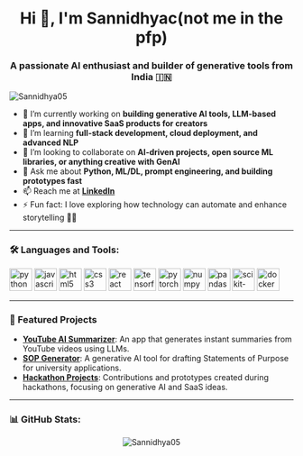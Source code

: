 <h1 align="center">Hi 👋, I'm Sannidhyac(not me in the pfp)</h1>
<h3 align="center">A passionate AI enthusiast and builder of generative tools from India 🇮🇳</h3>

<p align="left">
  <img src="https://komarev.com/ghpvc/?username=Sannidhya05&label=Profile%20views&color=0e75b6&style=flat" alt="Sannidhya05" />
</p>

- 🔭 I’m currently working on **building generative AI tools, LLM-based apps, and innovative SaaS products for creators**
- 🌱 I’m learning **full-stack development, cloud deployment, and advanced NLP**
- 👯 I’m looking to collaborate on **AI-driven projects, open source ML libraries, or anything creative with GenAI**
- 💬 Ask me about **Python, ML/DL, prompt engineering, and building prototypes fast**
- 📫 Reach me at **[LinkedIn](https://www.linkedin.com/in/sannidhyajaiswal)**
- ⚡ Fun fact: I love exploring how technology can automate and enhance storytelling 🎥✨

---

### 🛠️ Languages and Tools:
<p align="left">
  <!-- Programming Languages -->
  <img src="https://cdn.jsdelivr.net/gh/devicons/devicon/icons/python/python-original.svg" alt="python" width="40" height="40"/>
  <img src="https://cdn.jsdelivr.net/gh/devicons/devicon/icons/javascript/javascript-original.svg" alt="javascript" width="40" height="40"/>
  
  <!-- Web Development -->
  <img src="https://cdn.jsdelivr.net/gh/devicons/devicon/icons/html5/html5-original.svg" alt="html5" width="40" height="40"/>
  <img src="https://cdn.jsdelivr.net/gh/devicons/devicon/icons/css3/css3-original.svg" alt="css3" width="40" height="40"/>
  <img src="https://cdn.jsdelivr.net/gh/devicons/devicon/icons/react/react-original.svg" alt="react" width="40" height="40"/>
  
  <!-- AI/ML Libraries -->
  <img src="https://cdn.jsdelivr.net/gh/devicons/devicon/icons/tensorflow/tensorflow-original.svg" alt="tensorflow" width="40" height="40"/>
  <img src="https://cdn.jsdelivr.net/gh/devicons/devicon/icons/pytorch/pytorch-original.svg" alt="pytorch" width="40" height="40"/>
  <img src="https://cdn.jsdelivr.net/gh/devicons/devicon/icons/numpy/numpy-original.svg" alt="numpy" width="40" height="40"/>
  <img src="https://cdn.jsdelivr.net/gh/devicons/devicon/icons/pandas/pandas-original.svg" alt="pandas" width="40" height="40"/>
  <img src="https://cdn.jsdelivr.net/gh/devicons/devicon/icons/scikit-learn/scikit-learn-original.svg" alt="scikit-learn" width="40" height="40"/>
  
  <!-- DevOps / Containers -->
  <img src="https://cdn.jsdelivr.net/gh/devicons/devicon/icons/docker/docker-original.svg" alt="docker" width="40" height="40"/>
</p>


---

### 📌 Featured Projects
- [**YouTube AI Summarizer**](https://github.com/Sannidhya05/): An app that generates instant summaries from YouTube videos using LLMs.
- [**SOP Generator**](https://github.com/Sannidhya05/): A generative AI tool for drafting Statements of Purpose for university applications.
- [**Hackathon Projects**](https://github.com/Sannidhya05/): Contributions and prototypes created during hackathons, focusing on generative AI and SaaS ideas.

---

### 📊 GitHub Stats:
<p align="center">
  <img src="https://github-readme-stats.vercel.app/api/top-langs/?username=Sannidhya05&layout=compact&theme=radical" alt="Sannidhya05" />
</p>
